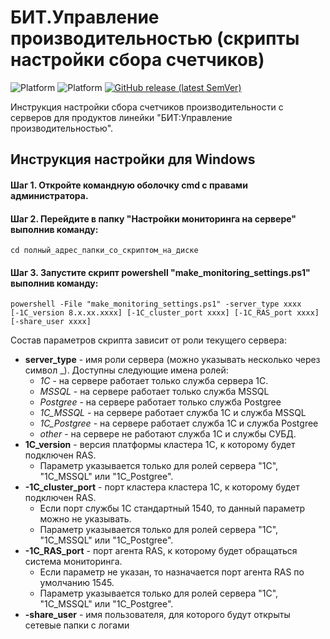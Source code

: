 # БИТ.Управление производительностью (скрипты настройки сбора счетчиков)

![Platform](https://img.shields.io/badge/-Linux-green)
![Platform](https://img.shields.io/badge/-win--32%7C64-lightgrey)
[![GitHub release (latest SemVer)](https://img.shields.io/github/v/release/Shanginre/AddInNative_SynchClientServer)](https://github.com/Shanginre/AddInNative_SynchClientServer/releases)

Инструкция настройки сбора счетчиков производительности с серверов для продуктов линейки "БИТ:Управление производительностью".

## Инструкция настройки для Windows

#### Шаг 1. Откройте командную оболочку cmd с правами администратора. 

#### Шаг 2. Перейдите в папку "Настройки мониторинга на сервере" выполнив команду:
```console
cd полный_адрес_папки_со_скриптом_на_диске
```

#### Шаг 3. Запустите скрипт powershell "make_monitoring_settings.ps1" выполнив команду:
```console
powershell -File "make_monitoring_settings.ps1" -server_type xxxx [-1C_version 8.x.xx.xxxx] [-1C_cluster_port хххх] [-1C_RAS_port хххх] [-share_user хххх]
```
Состав параметров скрипта зависит от роли текущего сервера:
- **server_type** - имя роли сервера (можно указывать несколько через символ \_). Доступны следующие имена ролей:
   - *1C* - на сервере работает только служба сервера 1С.
   - *MSSQL* - на сервере работает только служба MSSQL
   - *Postgree* - на сервере работает только служба Postgree
   - *1C_MSSQL* - на сервере работает служба 1C и служба MSSQL
   - *1C_Postgree* - на сервере работает служба 1C и служба Postgree
   - *other* - на сервере не работают служба 1С и службы СУБД.
- **1C_version** - версия платформы кластера 1С, к которому будет подключен RAS.
   - Параметр указывается только для ролей сервера "1C", "1C_MSSQL" или "1C_Postgree".
- **-1C_cluster_port** - порт кластера кластера 1С, к которому будет подключен RAS.
   - Если порт службы 1С стандартный 1540, то данный параметр можно не указывать.
   - Параметр указывается только для ролей сервера "1C", "1C_MSSQL" или "1C_Postgree". 
- **-1C_RAS_port** - порт агента RAS, к которому будет обращаться система мониторинга.
   - Если параметр не указан, то назначается порт агента RAS по умолчанию 1545.
   - Параметр указывается только для ролей сервера "1C", "1C_MSSQL" или "1C_Postgree".
- **-share_user** - имя пользователя, для которого будут открыты сетевые папки с логами